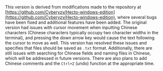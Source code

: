 This version is derived from modifications made to the repository at [https://github.com/Cyberyzy/Hecto-windows-edition](https://github.com/Cyberyzy/Hecto-windows-edition), where several bugs have been fixed and additional features have been added. The original version had issues with cursor movement when inputting Chinese characters (Chinese characters typically occupy two character widths in the terminal), and pressing the down arrow key would cause the text following the cursor to move as well. This version has resolved these issues and specifies that files should be saved as `.txt` format. Additionally, there are still issues with searching for Chinese fields and naming files in Chinese, which will be addressed in future versions. There are also plans to add Chinese comments and the `Ctrl+Z` (undo) function at the appropriate time.
